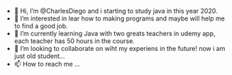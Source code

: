 - 👋 Hi, I’m @CharlesDiego and i starting to study java in this year 2020.
- 👀 I’m interested in lear how to making programs and maybe will help me to find a good job.
- 🌱 I’m currently learning Java with two greats teachers in udemy app, each teacher has 50 hours in the course.
- 💞️ I’m looking to collaborate on  wiht my experiens in the future! now i am just old student...
- 📫 How to reach me ...

<!---
CharlesDiego/CharlesDiego is a ✨ special ✨ repository because its `README.md` (this file) appears on your GitHub profile.
You can click the Preview link to take a look at your changes.
--->
